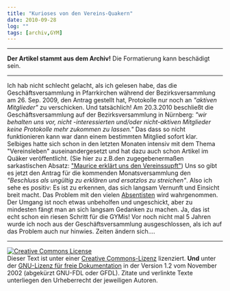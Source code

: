 ```yaml
---
title: "Kurioses von den Vereins-Quakern"
date: 2010-09-28
log: ""
tags: [archiv,GYM]
---
```

<hr><b>Der Artikel stammt aus dem Archiv!</b> Die Formatierung kann beschädigt sein.<hr>

Ich hab nicht schlecht gelacht, als ich gelesen habe, das die Geschäftsversammlung  in Pfarrkirchen während der Bezirksversammlung  am  26. Sep. 2009, den Antrag gestellt hat, Protokolle nur noch an <i>"aktiven Mitglieder"</i> zu verschicken. Und tatsächlich! Am 20.3.2010 beschließt die Geschäftsversammlung auf der Bezirksversammlung in Nürnberg: <i>"wir behalten uns vor, nicht -interessierten und/oder nicht-aktiven Mitglieder keine Protokolle mehr zukommen zu lassen."</i> Das dass so nicht funktionieren kann war dann einem bestimmten Mitglied sofort klar. Selbiges hatte sich schon in den letzten Monaten intensiv mit dem Thema "Vereinsleben" auseinandergesetzt und hat dazu auch schon Artikel im Quäker veröffentlicht. (Sie hier zu z.B.den zugegebenermaßen sarkastischen Absatz: <a href="http://www.the-independent-friend.de/?q=node/564">"Maurice erklärt uns den Vereinssupft"</a>) Uns so gibt es jetzt den Antrag für die kommenden Monatsversammlung den <i>"Beschluss als ungültig zu erklären und ersatzlos zu streichen"</i>. Also ich sehe es positiv: Es ist zu erkennen, das sich langsam Vernunft und Einsicht breit macht. Das Problem mit den vielen <a href="http://de.wikipedia.org/wiki/Absentismus">Absentisten</a> wird wahrgenommen. Der Umgang ist noch etwas unbeholfen und ungeschickt, aber zu mindesten fängt man an sich langsam Gedanken zu machen. Ja, das ist echt schon ein riesen Schritt für die GYMis! Vor noch nicht mal 5 Jahren wurde ich noch aus der Geschäftsversammlung ausgeschlossen, als ich auf das Problem auch nur hinwies.  Zeiten ändern sich....

<hr />
<p><a rel="license" href="http://creativecommons.org/licenses/by-sa/3.0/de/"><img alt="Creative Commons License" style="border-width: 0pt;" src="http://i.creativecommons.org/l/by-sa/3.0/de/88x31.png" /></a><br />
Dieser <span xmlns:dc="http://purl.org/dc/elements/1.1/" href="http://purl.org/dc/dcmitype/Text" rel="dc:type">Text</span> ist unter einer <a rel="license" href="http://creativecommons.org/licenses/by-sa/3.0/de/">Creative Commons-Lizenz</a> lizenziert. <b>Und</b> unter der <a href="http://de.wikipedia.org/wiki/GFDL">GNU-Lizenz f&uuml;r freie Dokumentation</a> in der Version 1.2 vom November 2002 (abgek&uuml;rzt GNU-FDL oder GFDL). Zitate und verlinkte Texte unterliegen den Urheberrecht der jeweiligen Autoren.</p>
